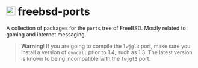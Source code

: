 <h1>
    <img src="https://icons.iconarchive.com/icons/papirus-team/papirus-apps/512/distributor-logo-freebsd-icon.png" width="24" height="24">
    freebsd-ports
</h1>

A collection of packages for the `ports` tree of FreeBSD. Mostly related to
gaming and internet messaging.

> **Warning**! If you are going to compile the `lwjgl3` port, make sure you install
> a version of `dyncall` prior to 1.4, such as 1.3. The latest version is known to
> being incompatible with the `lwjgl3` port.
